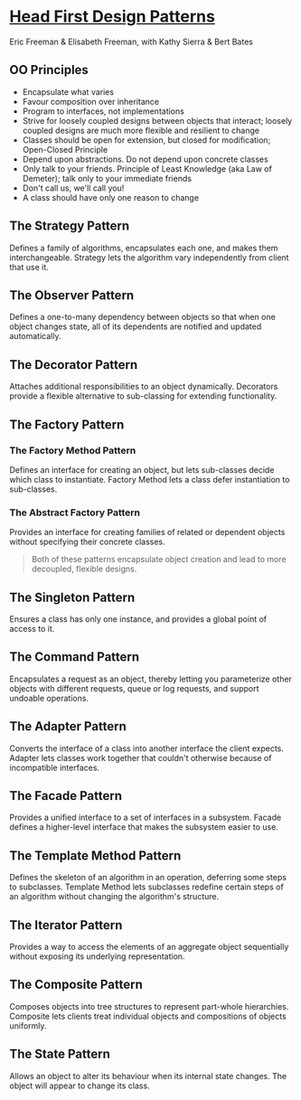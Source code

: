 # [Head First Design Patterns](https://www.oreilly.com/library/view/head-first-design/0596007124/)
Eric Freeman & Elisabeth Freeman, with Kathy Sierra & Bert Bates

## OO Principles
* Encapsulate what varies
* Favour composition over inheritance
* Program to interfaces, not implementations
* Strive for loosely coupled designs between objects that interact; loosely coupled designs are much more flexible and resilient to change
* Classes should be open for extension, but closed for modification; Open-Closed Principle
* Depend upon abstractions.  Do not depend upon concrete classes
* Only talk to your friends.  Principle of Least Knowledge (aka Law of Demeter); talk only to your immediate friends
* Don't call us, we'll call you!
* A class should have only one reason to change

## The Strategy Pattern
Defines a family of algorithms, encapsulates each one, and makes them interchangeable.  Strategy lets the algorithm vary independently from client that use it.

## The Observer Pattern
Defines a one-to-many dependency between objects so that when one object changes state, all of its dependents are notified and updated automatically.

## The Decorator Pattern
Attaches additional responsibilities to an object dynamically.  Decorators provide a flexible alternative to sub-classing for extending functionality.

## The Factory Pattern
### The Factory Method Pattern
Defines an interface for creating an object, but lets sub-classes decide which class to instantiate.  Factory Method lets a class defer instantiation to sub-classes.
### The Abstract Factory Pattern
Provides an interface for creating families of related or dependent objects without specifying their concrete classes.
> Both of these patterns encapsulate object creation and lead to more decoupled, flexible designs.

## The Singleton Pattern
Ensures a class has only one instance, and provides a global point of access to it.

## The Command Pattern
Encapsulates a request as an object, thereby letting you parameterize other objects with different requests, queue or log requests, and support undoable operations.

## The Adapter Pattern
Converts the interface of a class into another interface the client expects.  Adapter lets classes work together that couldn't otherwise because of incompatible interfaces.

## The Facade Pattern
Provides a unified interface to a set of interfaces in a subsystem.  Facade defines a higher-level interface that makes the subsystem easier to use.

## The Template Method Pattern
Defines the skeleton of an algorithm in an operation, deferring some steps to subclasses.
Template Method lets subclasses redefine certain steps of an algorithm without changing the algorithm's structure.

## The Iterator Pattern
Provides a way to access the elements of an aggregate object sequentially without exposing its underlying representation.

## The Composite Pattern
Composes objects into tree structures to represent part-whole hierarchies.  Composite lets clients treat individual objects and compositions of objects uniformly.

## The State Pattern
Allows an object to alter its behaviour when its internal state changes.  The object will appear to change its class.